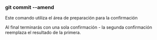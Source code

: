 ### git commit --amend

Este comando utiliza el área de preparación para la confirmación

Al final terminarás con una sola confirmación - la segunda confirmación reemplaza el resultado de la primera.